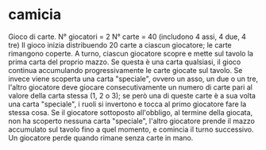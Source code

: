 # camicia

Gioco di carte.
N° giocatori = 2
N° carte = 40 (includono 4 assi, 4 due, 4 tre)
Il gioco inizia distribuendo 20 carte a ciascun giocatore; le carte rimangono coperte. A turno, ciascun giocatore scopre e mette sul tavolo la prima carta del proprio mazzo. Se questa è una carta qualsiasi, il gioco continua accumulando progressivamente le carte giocate sul tavolo. Se invece viene scoperta una carta "speciale", ovvero un asso, un due o un tre, l'altro giocatore deve giocare consecutivamente un numero di carte pari al valore della carta stessa (1, 2 o 3); se però una di queste carte è a sua volta una carta "speciale", i ruoli si invertono e tocca al primo giocatore fare la stessa cosa. Se il giocatore sottoposto all'obbligo, al termine della giocata, non ha scoperto nessuna carta "speciale", l'altro giocatore prende il mazzo accumulato sul tavolo fino a quel momento, e comincia il turno successivo. Un giocatore perde quando rimane senza carte in mano.

